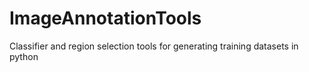 # ImageAnnotationTools
Classifier and region selection tools for generating training datasets in python
